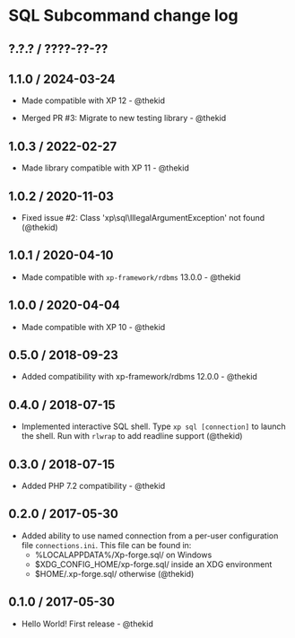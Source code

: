 SQL Subcommand change log
=========================

## ?.?.? / ????-??-??

## 1.1.0 / 2024-03-24

* Made compatible with XP 12 - @thekid

* Merged PR #3: Migrate to new testing library - @thekid

## 1.0.3 / 2022-02-27

* Made library compatible with XP 11 - @thekid

## 1.0.2 / 2020-11-03

* Fixed issue #2: Class 'xp\sql\IllegalArgumentException' not found
  (@thekid)

## 1.0.1 / 2020-04-10

* Made compatible with `xp-framework/rdbms` 13.0.0 - @thekid

## 1.0.0 / 2020-04-04

* Made compatible with XP 10 - @thekid

## 0.5.0 / 2018-09-23

* Added compatibility with xp-framework/rdbms 12.0.0 - @thekid

## 0.4.0 / 2018-07-15

* Implemented interactive SQL shell. Type `xp sql [connection]` to launch
  the shell. Run with `rlwrap` to add readline support
  (@thekid)

## 0.3.0 / 2018-07-15

* Added PHP 7.2 compatibility - @thekid

## 0.2.0 / 2017-05-30

* Added ability to use named connection from a per-user configuration
  file `connections.ini`. This file can be found in:
  - %LOCALAPPDATA%/Xp-forge.sql/ on Windows
  - $XDG_CONFIG_HOME/xp-forge.sql/ inside an XDG environment
  - $HOME/.xp-forge.sql/ otherwise
  (@thekid)

## 0.1.0 / 2017-05-30

* Hello World! First release - @thekid